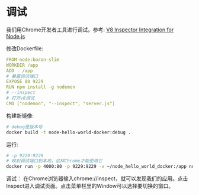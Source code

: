 # 调试
我们用Chrome开发者工具进行调试。参考: [V8 Inspector Integration for Node.js](https://nodejs.org/dist/latest-v6.x/docs/api/debugger.html#debugger_v8_inspector_integration_for_node_js)

修改Dockerfile:
``` YAML
FROM node:boron-slim
WORKDIR /app
ADD . /app
# 暴露调试端口
EXPOSE 80 9229
RUN npm install -g nodemon
# --inspect
# 打开v8调试
CMD ["nodemon", "--inspect", "server.js"]
```

构建新镜像:
``` sh
# debug是版本号
docker build -t node-hello-world-docker:debug .
```

运行:
``` sh
# -p 9229:9229
# 映射调试端口到本地，这样Chrome才能使用它
docker run -p 4000:80 -p 9229:9229 -v ~/node_hello_world_docker:/app node-hello-world-docker:debug
```

调试：
在Chrome浏览器输入chrome://inspect，就可以发现我们的应用。点击Inspect进入调试页面。点击菜单栏里的Window可以选择要切换的窗口。
